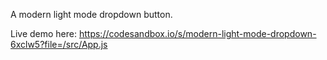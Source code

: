 A modern light mode dropdown button.

Live demo here: https://codesandbox.io/s/modern-light-mode-dropdown-6xclw5?file=/src/App.js
